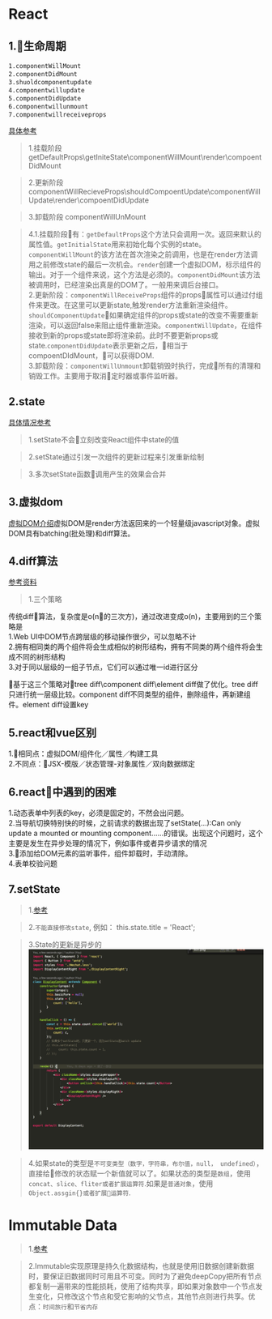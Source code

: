 React
===================
1.生命周期
-----------------------
    1.componentWillMount
    2.componentDidMount
    3.shuoldcomponentupdate
    4.componentwillupdate
    5.componentDidUpdate
    6.componentwillunmount
    7.componentwillreceiveprops

[具体参考](https://segmentfault.com/a/1190000004168886)

>1.挂载阶段
    getDefaultProps\getIniteState\componentWillMount\render\compoentDidMount

>2.更新阶段
    componentWillRecieveProps\shouldCompoentUpdate\componentWillUpdate\render\compoentDidUpdate

>3.卸载阶段
    componentWillUnMount


>4.1.挂载阶段有：`getDefaultProps`这个方法只会调用一次。返回来默认的属性值。`getInitialState`用来初始化每个实例的state。`componentWillMount`的该方法在首次渲染之前调用，也是在render方法调用之前修改state的最后一次机会。`render`创建一个虚拟DOM，标示组件的输出。对于一个组件来说，这个方法是必须的。`componentDidMount`该方法被调用时，已经渲染出真是的DOM了。一般用来调后台接口。   
2.更新阶段：`componentWillReceiveProps`组件的props属性可以通过付组件来更改。在这里可以更新state,触发render方法重新渲染组件。`shouldComponentUpdate`如果确定组件的props或state的改变不需要重新渲染，可以返回false来阻止组件重新渲染。`componentWillUpdate`，在组件接收到新的props或state即将渲染前。此时不要更新props或state.`componentDidUpdate`表示更新之后，相当于compoentDIdMount，可以获得DOM.    
3.卸载阶段：`componentWillUnmount`卸载销毁时执行，完成所有的清理和销毁工作。主要用于取消定时器或事件监听器。

2.state
-----------------------

[具体情况参考](https://juejin.im/post/5a155f906fb9a045284622b4)     
>1.setState不会立刻改变React组件中state的值    

>2.setState通过引发一次组件的更新过程来引发重新绘制   

>3.多次setState函数调用产生的效果会合并



3.虚拟dom
---------------------

[虚拟DOM介绍](http://www.alloyteam.com/2015/10/react-virtual-analysis-of-the-dom/)虚拟DOM是render方法返回来的一个轻量级javascript对象。虚拟DOM具有batching(批处理)和diff算法。

4.diff算法
--------------------------

[参考资料](https://zhuanlan.zhihu.com/p/20346379)

>1.三个策略

传统diff算法，复杂度是o(n的三次方)，通过改进变成o(n)，主要用到的三个策略是    
1.Web UI中DOM节点跨层级的移动操作很少，可以忽略不计     
2.拥有相同类的两个组件将会生成相似的树形结构，拥有不同类的两个组件将会生成不同的树形结构     
3.对于同以层级的一组子节点，它们可以通过唯一id进行区分

基于这三个策略对tree diff\component diff\element diff做了优化。tree diff只进行统一层级比较。component diff不同类型的组件，删除组件，再新建组件。element diff设置key

5.react和vue区别
---------------------------
1.相同点：虚拟DOM/组件化／属性／构建工具    
2.不同点：JSX-模版／状态管理-对象属性／双向数据绑定

6.react中遇到的困难
------------------------------
1.动态表单中列表的key，必须是固定的，不然会出问题。    
2.当导航切换特别快的时候，之前请求的数据出现了setState(…):Can only update a mounted or mounting component……的错误。出现这个问题时，这个主要是发生在异步处理的情况下，例如事件或者异步请求的情况     
3.添加给DOM元素的监听事件，组件卸载时，手动清除。     
4.表单校验问题      

7.setState
------------------------

>1.[参考](https://www.jianshu.com/p/c6257cbef1b1)

>2.`不能直接修改state`, 例如： this.state.title = 'React';

>3.State的更新是异步的![图片](https://github.com/qingzhu1224/learn-react/blob/master/imges/state.png)

>4.如果state的类型是`不可变类型（数字，字符串，布尔值，null， undefined）`，直接给修改的状态赋一个新值就可以了。如果状态的类型是`数组`，使用`concat、slice、fliter或者扩展运算符`.如果是`普通对象`，使用`Object.assgin{}或者扩展运算符`.

Immutable Data
===================================

>1.[参考](https://github.com/camsong/blog/issues/3)

>2.Immutable实现原理是持久化数据结构，也就是使用旧数据创建新数据时，要保证旧数据同时可用且不可变。同时为了避免deepCopy把所有节点都复制一遍带来的性能损耗，使用了结构共享，即如果对象数中一个节点发生变化，只修改这个节点和受它影响的父节点，其他节点则进行共享。优点：`时间旅行`和`节省内存`


